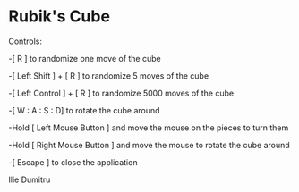 # Rubik's Cube



Controls:

-[ R ] to randomize one move of the cube

-[ Left Shift ] + [ R ] to randomize 5 moves of the cube

-[ Left Control ] + [ R ] to randomize 5000 moves of the cube

-[ W : A : S : D] to rotate the cube around

-Hold [ Left Mouse Button ] and move the mouse on the pieces to turn them

-Hold [ Right Mouse Button ] and move the mouse to rotate the cube around

-[ Escape ] to close the application

Ilie Dumitru